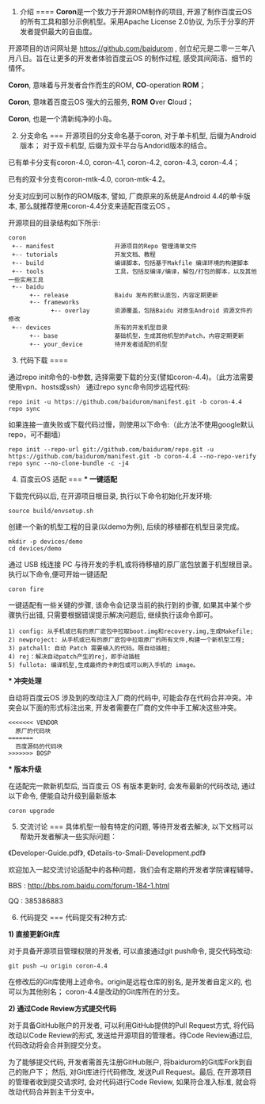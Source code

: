 1. 介绍
====
<b>Coron</b>是一个致力于开源ROM制作的项目, 开源了制作百度云OS 的所有工具和部分示例机型。采用Apache License 2.0协议, 为乐于分享的开发者提供最大的自由度。

开源项目的访问网址是 https://github.com/baidurom , 创立纪元是二零一三年八月八日。旨在让更多的开发者体验百度云OS 的制作过程, 感受其间简洁、细节的情怀。

   <b>Coron</b>, 意味着与开发者合作而生的ROM, <b>CO</b>-operation <b>ROM</b>；

   <b>Coron</b>, 意味着百度云OS 强大的云服务, <b>ROM</b> <b>O</b>ver <b>C</b>loud；

   <b>Coron</b>, 也是一个清新纯净的小岛。


2. 分支命名
===
开源项目的分支命名基于coron, 对于单卡机型, 后缀为Android 版本； 对于双卡机型, 后缀为双卡平台与Andorid版本的结合。

已有单卡分支有coron-4.0, coron-4.1, coron-4.2, coron-4.3, coron-4.4；

已有的双卡分支有coron-mtk-4.0, coron-mtk-4.2。 

分支对应到可以制作的ROM版本, 譬如, 厂商原来的系统是Android 4.4的单卡版本, 那么就推荐使用coron-4.4分支来适配百度云OS 。

开源项目的目录结构如下所示: 

    coron
     +-- manifest                 开源项目的Repo 管理清单文件
     +-- tutorials                开发文档、教程
     +-- build                    编译脚本，包括基于Makfile 编译环境的构建脚本
     +-- tools                    工具，包括反编译/编译，解包/打包的脚本，以及其他一些实用工具
     +-- baidu
          +-- release             Baidu 发布的默认底包，内容定期更新
          +-- frameworks
                +-- overlay       资源覆盖，包括Baidu 对原生Android 资源文件的修改
     +-- devices                  所有的开发机型目录
          +-- base                基础机型，生成其他机型的Patch，内容定期更新
          +-- your_device         待开发者适配的机型



3. 代码下载
====

通过repo init命令的-b参数, 选择需要下载的分支(譬如coron-4.4)。（此方法需要使用vpn、hosts或ssh）
通过repo sync命令同步远程代码: 

    repo init -u https://github.com/baidurom/manifest.git -b coron-4.4
    repo sync

如果连接一直失败或下载代码过慢，则使用以下命令:（此方法不使用google默认repo，可不翻墙）

    repo init --repo-url git://github.com/baidurom/repo.git -u https://github.com/baidurom/manifest.git -b coron-4.4 --no-repo-verify
    repo sync --no-clone-bundle -c -j4


4. 百度云OS 适配
===
<b>* 一键适配</b>

下载完代码以后, 在开源项目根目录, 执行以下命令初始化开发环境: 

    source build/envsetup.sh

创建一个新的机型工程的目录(以demo为例), 后续的移植都在机型目录完成。

    mkdir -p devices/demo
    cd devices/demo

通过 USB 线连接 PC 与待开发的手机,或将待移植的原厂底包放置于机型根目录。执行以下命令,便可开始一键适配

    coron fire

一键适配有一些关键的步骤, 该命令会记录当前的执行到的步骤, 如果其中某个步骤执行出错, 只需要根据错误提示解决问题后, 继续执行该命令即可。

    1) config: 从手机或已有的原厂底包中拉取boot.img和recovery.img,生成Makefile;
    2) newproject: 从手机或已有的原厂底包中拉取原厂的所有文件,构建一个新机型工程;
    3) patchall: 自动 Patch 需要植入的代码。既自动插桩;
    4) rej：解决自动patch产生的rej，即手动插桩
    5) fullota: 编译机型,生成最终的卡刷包或可以刷入手机的 image。


<b>* 冲突处理</b>

自动将百度云OS 涉及到的改动注入厂商的代码中, 可能会存在代码合并冲突。冲突会以下面的形式标注出来, 开发者需要在厂商的文件中手工解决这些冲突。

    <<<<<<< VENDOR
      原厂的代码块
    =======
      百度源码的代码块
    >>>>>>> BOSP


<b>* 版本升级</b>

在适配完一款新机型后, 当百度云 OS 有版本更新时, 会发布最新的代码改动, 通过以下命令, 便能自动升级到最新版本

    coron upgrade


5. 交流讨论
===
具体机型一般有特定的问题, 等待开发者去解决, 以下文档可以帮助开发者解决一些实际问题：

《Developer-Guide.pdf》, 《Details-to-Smali-Development.pdf》

欢迎加入一起交流讨论适配中的各种问题，我们会有定期的开发者学院课程辅导。

  BBS    : http://bbs.rom.baidu.com/forum-184-1.html

  QQ     : 385386883


6. 代码提交
===
代码提交有2种方式: 

<b>1) 直接更新Git库</b>

对于具备开源项目管理权限的开发者, 可以直接通过git push命令, 提交代码改动: 

    git push –u origin coron-4.4

在修改后的Git库使用上述命令。origin是远程仓库的别名, 是开发者自定义的, 也可以为其他别名； coron-4.4是改动的Git库所在的分支。

<b>2) 通过Code Review方式提交代码</b>

对于具备GitHub账户的开发者, 可以利用GitHub提供的Pull Request方式, 将代码改动以Code Review的形式, 发送给开源项目的管理者。待Code Review通过后, 代码改动将会合并到提交分支。

为了能够提交代码, 开发者需首先注册GitHub账户, 将baidurom的Git库Fork到自己的账户下； 然后, 对Git库进行代码修改, 发送Pull Request。最后, 在开源项目的管理者收到提交请求时, 会对代码进行Code Review, 如果符合准入标准, 就会将改动代码合并到主干分支中。

